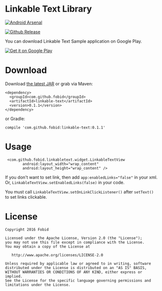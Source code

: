 # Linkable Text Library
[![Android Arsenal](https://img.shields.io/badge/Android%20Arsenal-linkable--text-green.svg?style=flat)](http://android-arsenal.com/details/1/4674)

[![Github Release][release-image]][release-url]

You can download Linkable Text Sample application on Google Play.

[![Get it on Google Play](http://www.android.com/images/brand/get_it_on_play_logo_small.png)](https://play.google.com/store/apps/details?id=com.github.fobid.linkabletext.sample)

# Download
Download [the latest JAR](https://repo1.maven.org/maven2/com/github/fobid/linkabletext/0.1.1/linkabletext-0.1.1.aar) or grab via Maven:
```
<dependency>
  <groupId>com.github.fobid</groupId>
  <artifactId>linkable-text</artifactId>
  <version>0.1.1</version>
</dependency>
```
or Gradle:
```
compile 'com.github.fobid:linkable-text:0.1.1'
```

# Usage
```
 <com.github.fobid.linkabletext.widget.LinkableTextView
        android:layout_width="wrap_content"
        android:layout_height="wrap_content" />
```
If you don't want to set link, then add `app:enabledLinks="false"` in your xml.
Or, `LinkableTextView.setEnabledLinks(false)` in your code.

You must call `LinkableTextView.setOnLinkClickListener()` after `setText()` to set links  clickable.

# License
```
Copyright 2016 Fobid

Licensed under the Apache License, Version 2.0 (the "License");
you may not use this file except in compliance with the License.
You may obtain a copy of the License at

   http://www.apache.org/licenses/LICENSE-2.0

Unless required by applicable law or agreed to in writing, software
distributed under the License is distributed on an "AS IS" BASIS,
WITHOUT WARRANTIES OR CONDITIONS OF ANY KIND, either express or implied.
See the License for the specific language governing permissions and
limitations under the License.
```

[release-image]: https://img.shields.io/badge/release-v0.1.1-lightgrey.svg
[release-url]: https://github.com/fobid/linkable-text-android/releases/tag/v0.1.1
